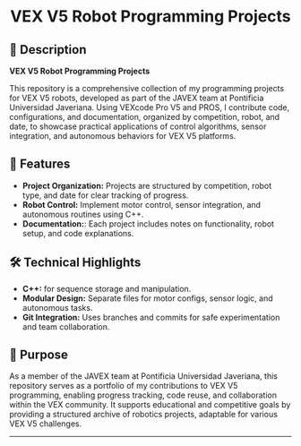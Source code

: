 <h1 align="center">VEX V5 Robot Programming Projects</h1>

## 📌 Description
**VEX V5 Robot Programming Projects**  

This repository is a comprehensive collection of my programming projects for VEX V5 robots, developed as part of the JAVEX team at Pontificia Universidad Javeriana. Using VEXcode Pro V5 and PROS, I contribute code, configurations, and documentation, organized by competition, robot, and date, to showcase practical applications of control algorithms, sensor integration, and autonomous behaviors for VEX V5 platforms.

## 🚀 Features
- **Project Organization:** Projects are structured by competition, robot type, and date for clear tracking of progress.  
- **Robot Control:** Implement motor control, sensor integration, and autonomous routines using C++.
- **Documentation:**: Each project includes notes on functionality, robot setup, and code explanations.

## 🛠 Technical Highlights
- **C++:** for sequence storage and manipulation.  
- **Modular Design:** Separate files for motor configs, sensor logic, and autonomous tasks.
- **Git Integration:** Uses branches and commits for safe experimentation and team collaboration.

## 🎯 Purpose
As a member of the JAVEX team at Pontificia Universidad Javeriana, this repository serves as a portfolio of my contributions to VEX V5 programming, enabling progress tracking, code reuse, and collaboration within the VEX community. It supports educational and competitive goals by providing a structured archive of robotics projects, adaptable for various VEX V5 challenges.

---
